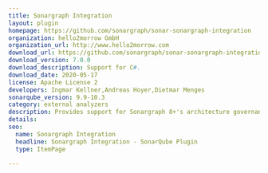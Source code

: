 ```yaml
---
title: Sonargraph Integration
layout: plugin
homepage: https://github.com/sonargraph/sonar-sonargraph-integration
organization: hello2morrow GmbH
organization_url: http://www.hello2morrow.com
download_url: https://github.com/sonargraph/sonar-sonargraph-integration/releases/download/Release-7.0.0/sonar-sonargraph-integration-7.0.0.jar
download_version: 7.0.0
download_description: Support for C#.
download_date: 2020-05-17
license: Apache License 2
developers: Ingmar Kellner,Andreas Hoyer,Dietmar Menges
sonarqube_version: 9.9-10.3
category: external analyzers
description: Provides support for Sonargraph 8+'s architecture governance features, accompanied by metrics about cyclic dependencies and other structural aspects.
details: 
seo:
  name: Sonargraph Integration
  headline: Sonargraph Integration - SonarQube Plugin
  type: ItemPage

---
```

